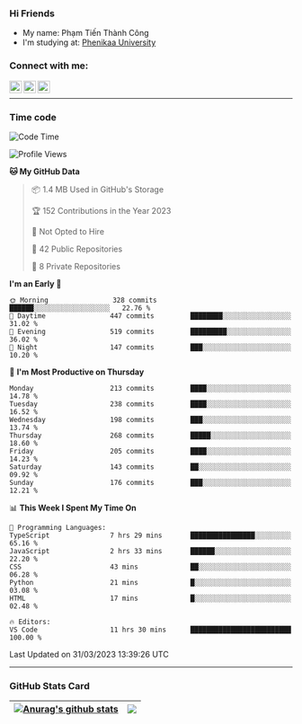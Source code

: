 ### Hi Friends

- My name: Phạm Tiến Thành Công
- I'm studying at: [Phenikaa University]


### Connect with me:
[<img align="left" alt="PhamTienThanhCong | Facebook" width="22px" src="https://upload.wikimedia.org/wikipedia/commons/thumb/1/16/Facebook-icon-1.png/640px-Facebook-icon-1.png" />][facebook]
[<img align="left" alt="PhamTienThanhCong | Zalo" width="22px" src="https://www.anphatpc.com.vn/template/anphat_2020v2/images/icon-zalo.jpg" />][zalo]
[<img align="left" alt="PhamTienThanhCong | LinkedIn" width="22px" src="https://cdn3.iconfinder.com/data/icons/inficons/512/linkedin.png" />][linkedin]

<br />

---

### Time code

<!--START_SECTION:waka-->
![Code Time](http://img.shields.io/badge/Code%20Time-963%20hrs%2034%20mins-blue)

![Profile Views](http://img.shields.io/badge/Profile%20Views-20-blue)

**🐱 My GitHub Data** 

> 📦 1.4 MB Used in GitHub's Storage 
 > 
> 🏆 152 Contributions in the Year 2023
 > 
> 🚫 Not Opted to Hire
 > 
> 📜 42 Public Repositories 
 > 
> 🔑 8 Private Repositories 
 > 
**I'm an Early 🐤** 

```text
🌞 Morning                328 commits         ██████░░░░░░░░░░░░░░░░░░░   22.76 % 
🌆 Daytime                447 commits         ████████░░░░░░░░░░░░░░░░░   31.02 % 
🌃 Evening                519 commits         █████████░░░░░░░░░░░░░░░░   36.02 % 
🌙 Night                  147 commits         ███░░░░░░░░░░░░░░░░░░░░░░   10.20 % 
```
📅 **I'm Most Productive on Thursday** 

```text
Monday                   213 commits         ████░░░░░░░░░░░░░░░░░░░░░   14.78 % 
Tuesday                  238 commits         ████░░░░░░░░░░░░░░░░░░░░░   16.52 % 
Wednesday                198 commits         ███░░░░░░░░░░░░░░░░░░░░░░   13.74 % 
Thursday                 268 commits         █████░░░░░░░░░░░░░░░░░░░░   18.60 % 
Friday                   205 commits         ████░░░░░░░░░░░░░░░░░░░░░   14.23 % 
Saturday                 143 commits         ██░░░░░░░░░░░░░░░░░░░░░░░   09.92 % 
Sunday                   176 commits         ███░░░░░░░░░░░░░░░░░░░░░░   12.21 % 
```


📊 **This Week I Spent My Time On** 

```text
💬 Programming Languages: 
TypeScript               7 hrs 29 mins       ████████████████░░░░░░░░░   65.16 % 
JavaScript               2 hrs 33 mins       ██████░░░░░░░░░░░░░░░░░░░   22.20 % 
CSS                      43 mins             ██░░░░░░░░░░░░░░░░░░░░░░░   06.28 % 
Python                   21 mins             █░░░░░░░░░░░░░░░░░░░░░░░░   03.08 % 
HTML                     17 mins             █░░░░░░░░░░░░░░░░░░░░░░░░   02.48 % 

🔥 Editors: 
VS Code                  11 hrs 30 mins      █████████████████████████   100.00 % 
```


 Last Updated on 31/03/2023 13:39:26 UTC
<!--END_SECTION:waka-->

---

### GitHub Stats Card

| <a href="https://github.com/phamtienthanhcong"><img align="center" src="https://github-readme-stats.vercel.app/api?username=PhamTienThanhCong&show_icons=true&include_all_commits=true&theme=buefy&hide_border=true&theme=ocean_dark" alt="Anurag's github stats" /></a> | <a href="https://github.com/phamtienthanhcong"><img align="center" src="https://github-readme-stats.vercel.app/api/top-langs/?username=PhamTienThanhCong&layout=compact&theme=buefy&hide_border=true&theme=ocean_dark" /></a> |
| ------------- | ------------- |

[Phenikaa University]: https://phenikaa-uni.edu.vn/vi
[facebook]: https://www.facebook.com/phamtienthanhcong
[linkedin]: https://linkedin.com/in/phamtienthanhcong
[zalo]: https://zalo.me/0396396332
[tiktok]: https://www.tiktok.com/@phamtienthanhcong
[web]: https://github.com/PhamTienThanhCong/web_dev
[min project]: https://github.com/PhamTienThanhCong/Project-Of-Web
[c and cpp]: https://github.com/PhamTienThanhCong/Code_C_and_Cpro
[python]: https://github.com/PhamTienThanhCong/Python_beginer
